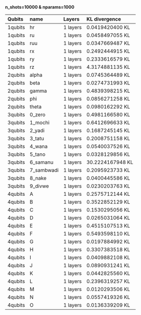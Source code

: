 **n_shots=10000 & nparams=1000**

Qubits | name | Layers | KL divergence 
:-------|:-----|:-------|:------------- 
1qubits | hr        | 1 layers | 0.0419420400 KL
1qubits | ru        | 1 layers | 0.0458497055 KL
1qubits | ruu       | 1 layers | 0.0347669487 KL
1qubits | rx        | 1 layers | 0.2492444915 KL
1qubits | ry        | 1 layers | 0.2333616579 KL
1qubits | rz        | 1 layers | 4.3174881135 KL
2qubits | alpha     | 1 layers | 0.0745364489 KL
2qubits | beta      | 1 layers | 0.0274731993 KL
2qubits | gamma     | 1 layers | 0.4839398215 KL
2qubits | phi       | 1 layers | 0.0856271258 KL
2qubits | theta     | 1 layers | 0.0980162292 KL
3qubits | 0_zero    | 1 layers | 0.4981166580 KL
3qubits | 1_mochi   | 1 layers | 0.6412696633 KL
3qubits | 2_yadi    | 1 layers | 0.1687245145 KL
3qubits | 3_tatu    | 1 layers | 0.2008751158 KL
3qubits | 4_wana    | 1 layers | 0.0540037526 KL
3qubits | 5_tano    | 1 layers | 0.0328129856 KL
3qubits | 6_samanu  | 1 layers | 30.2224167948 KL
3qubits | 7_sambwadi| 1 layers | 0.2095923733 KL
3qubits | 8_nake    | 1 layers | 0.0400445586 KL
3qubits | 9_divwe   | 1 layers | 0.0230203763 KL
4qubits | A         | 1 layers | 0.2575712144 KL
4qubits | B         | 1 layers | 0.3522852129 KL
4qubits | C         | 1 layers | 0.1530295056 KL
4qubits | D         | 1 layers | 0.0265031064 KL
4qubits | E         | 1 layers | 0.4515107513 KL
4qubits | F         | 1 layers | 0.5493598110 KL
4qubits | G         | 1 layers | 0.0197884992 KL
4qubits | H         | 1 layers | 0.3307383518 KL
4qubits | I         | 1 layers | 0.0409882108 KL
4qubits | J         | 1 layers | 0.0890931241 KL
4qubits | K         | 1 layers | 0.0442825560 KL
4qubits | L         | 1 layers | 0.2396319257 KL
4qubits | M         | 1 layers | 0.0120293506 KL
4qubits | N         | 1 layers | 0.0557419326 KL
4qubits | O         | 1 layers | 0.0136339209 KL